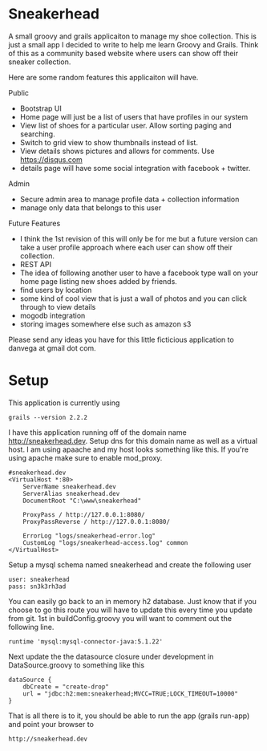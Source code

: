 Sneakerhead
===================================================================================

A small groovy and grails applicaiton to manage my shoe collection. This is just a small app I decided to write to help me learn Groovy and Grails. Think of this as a community based website where users can show off their sneaker collection.

Here are some random features this applicaiton will have. 

Public 
 + Bootstrap UI
 + Home page will just be a list of users that have profiles in our system
 + View list of shoes for a particular user. Allow sorting paging and searching.
 + Switch to grid view to show thumbnails instead of list.
 + View details shows pictures and allows for comments. Use https://disqus.com
 + details page will have some social integration with facebook + twitter. 

Admin
 + Secure admin area to manage profile data + collection information
 + manage only data that belongs to this user

Future Features

- I think the 1st revision of this will only be for me but a future version can take a user profile approach where each
user can show off their collection. 
- REST API 
- The idea of following another user to have a facebook type wall on your home page listing new shoes added by friends.
- find users by location
- some kind of cool view that is just a wall of photos and you can click through to view details
- mogodb integration
- storing images somewhere else such as amazon s3

Please send any ideas you have for this little ficticious application to danvega at gmail dot com.


Setup
===================================================================================

This application is currently using 

	grails --version 2.2.2

I have this application running off of the domain name http://sneakerhead.dev. Setup dns for this domain name as well as a virtual host.
I am using apaache and my host looks something like this. If you're using apache make sure to enable mod_proxy.

	#sneakerhead.dev
	<VirtualHost *:80>
	    ServerName sneakerhead.dev
	    ServerAlias sneakerhead.dev
	    DocumentRoot "C:\www\sneakerhead"

	    ProxyPass / http://127.0.0.1:8080/
	    ProxyPassReverse / http://127.0.0.1:8080/

	    ErrorLog "logs/sneakerhead-error.log"
	    CustomLog "logs/sneakerhead-access.log" common
	</VirtualHost>

Setup a mysql schema named sneakerhead and create the following user

	user: sneakerhead
	pass: sn3k3rh3ad

You can easily go back to an in memory h2 database. Just know that if you choose to go this route you will have to update this
every time you update from git. 1st in buildConfig.groovy you will want to comment out the following line. 

	runtime 'mysql:mysql-connector-java:5.1.22'

Next update the the datasource closure under development in DataSource.groovy to something like this

	dataSource {
	    dbCreate = "create-drop"
	    url = "jdbc:h2:mem:sneakerhead;MVCC=TRUE;LOCK_TIMEOUT=10000"
	}

That is all there is to it, you should be able to run the app (grails run-app) and point your browser to

	http://sneakerhead.dev